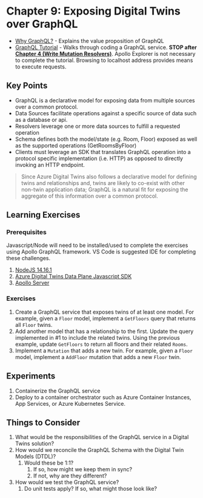 # Chapter 9: Exposing Digital Twins over GraphQL

- [Why GraphQL?](https://www.apollographql.com/docs/intro/benefits/) - Explains the value proposition of GraphQL
- [GraphQL Tutorial](https://www.apollographql.com/docs/tutorial/introduction/) - Walks through coding a GraphQL service. **STOP after [Chapter 4 (Write Mutation Resolvers)](https://www.apollographql.com/docs/tutorial/mutation-resolvers/)**. Apollo Explorer is not necessary to complete the tutorial. Browsing to localhost address provides means to execute requests.

## Key Points

- GraphQL is a declarative model for exposing data from multiple sources over a common protocol.
- Data Sources facilitate operations against a specific source of data such as a database or api.
- Resolvers leverage one or more data sources to fulfill a requested operation
- Schema defines both the model/state (e.g. Room, Floor) exposed as well as the supported operations (GetRoomsByFloor)
- Clients must leverage an SDK that translates GraphQL operation into a protocol specific implementation (i.e. HTTP) as opposed to directly invoking an HTTP endpoint.

> Since Azure Digital Twins also follows a declarative model for defining twins and relationships and, twins are likely to co-exist with other non-twin application data; GraphQL is a natural fit for exposing the aggregate of this information over a common protocol.

## Learning Exercises

### Prerequisites

Javascript/Node will need to be installed/used to complete the exercises using Apollo GraphQL framework. VS Code is suggested IDE for completing these challenges.

1. [NodeJS 14.16.1](https://nodejs.org/dist/v14.16.1/node-v14.16.1-x64.msi)
2. [Azure Digital Twins Data Plane Javascript SDK](https://github.com/Azure/azure-sdk-for-js/tree/master/sdk/digitaltwins/digital-twins-core)
3. [Apollo Server](https://www.npmjs.com/package/apollo-server)

### Exercises

1. Create a GraphQL service that exposes twins of at least one model. For example, given a `Floor` model, implement a `GetFloors` query that returns all `Floor` twins.
2. Add another model that has a relationship to the first. Update the query implemented in #1 to include the related twins. Using the previous example, update `GetFloors` to return all floors and their related `Rooms`.
3. Implement a `Mutation` that adds a new twin. For example, given a `Floor` model, implement a `AddFloor` mutation that adds a new `Floor` twin.

## Experiments

1. Containerize the GraphQL service
2. Deploy to a container orchestrator such as Azure Container Instances, App Services, or Azure Kubernetes Service.

## Things to Consider

1. What would be the responsibilities of the GraphQL service in a Digital Twins solution?
2. How would we reconcile the GraphQL Schema with the Digital Twin Models (DTDL)?
    1. Would these be 1:1?
        1. If so, how might we keep them in sync?
        2. If not, why are they different?
3. How would we test the GraphQL service?
    1. Do unit tests apply? If so, what might those look like?
